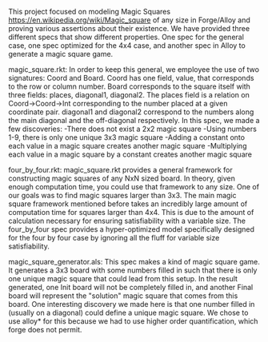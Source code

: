 This project focused on modeling Magic Squares https://en.wikipedia.org/wiki/Magic_square of any size in Forge/Alloy and
proving various assertions about their existence. We have provided three different specs that show different properties. One spec for the general case, one spec optimized for the 4x4 case, and another spec in Alloy to generate a magic square game.

magic_square.rkt:
In order to keep this general, we employee the use of two signatures: Coord and Board. 
Coord has one field, value, that corresponds to the row or column number.
Board corresponds to the square itself with three fields: places, diagonal1, diagonal2. 
The places field is a relation on Coord->Coord->Int corresponding to the number placed at 
a given coordinate pair.
diagonal1 and diagonal2 correspond to the numbers along the main diagonal and the off-diagonal
respectively.
In this spec, we made a few discoveries:
-There does not exist a 2x2 magic square
-Using numbers 1-9, there is only one unique 3x3 magic square
-Adding a constant onto each value in a magic square creates another magic square
-Multiplying each value in a magic square by a constant creates another magic square

four_by_four.rkt:
magic_square.rkt provides a general framework for constructing magic squares of any NxN sized board.
In theory, given enough computation time, you could use that framework to any size. One of our goals
was to find magic squares larger than 3x3. The main magic square framework mentioned before takes
an incredibly large amount of computation time for squares larger than 4x4. This is due to
the amount of calculation necessary for ensuring satisfiability with a variable size. 
The four_by_four spec provides a hyper-optimized model specifically designed for the 
four by four case by ignoring all the fluff for variable size satisfiability.

magic_square_generator.als: 
This spec makes a kind of magic square game. It generates a 3x3 board with some numbers filled in such that there is only
one unique magic square that could lead from this setup. In the result generated, one Init board will not be completely filled in, and another Final board will represent the "solution" magic square that comes from this board. One interesting discovery we made here is that one number filled in (usually on a diagonal) could define a unique magic square. We chose to use alloy* for this because we had to use higher order quantification, which forge does not permit.



